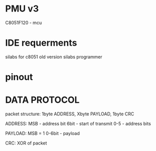 # PMU v3

C8051F120 - mcu

# IDE requerments

silabs for c8051 old version
silabs programmer

# pinout

# DATA PROTOCOL

packet structure: 1byte ADDRESS, Xbyte PAYLOAD, 1byte CRC

ADDRESS:
MSB - address bit
6bit - start of transmit
0-5 - address bits

PAYLOAD:
MSB = 1
0-6bit - payload

CRC:
XOR of packet